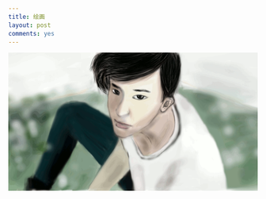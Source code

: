 ```yaml
---
title: 绘画
layout: post
comments: yes
---
```

<div id="draw"><img src="/media/draw/image/2014-02-03.gif"></img></div>
